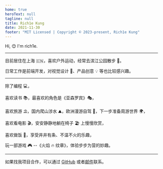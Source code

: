 ```yaml
---
home: true
heroText: null
tagline: null
title: Rich1e Kung
date: 2021-11-30
footer: "MIT Licensed | Copyright © 2023-present, Rich1e Kung"
---
```


<!--
 * @Author: rich1e
 * @Date: 2022-06-23 11:16:49
 * @LastEditors: rich1e
 * @LastEditTime: 2023-01-27 22:43:20
-->

Hi, 😊 I'm rich1e.

---

目前居住在上海 🇨🇳，喜欢户外运动，经常去滨江公园散步 🚶。

日常工作是前端开发，对视觉设计 🎨、产品创意 💡 等也比较感兴趣。

---

除了编程 💻，

喜欢读书 📚，最喜欢的角色是《亚森罗宾》🎭，

喜欢旅游 ⛱️，国内爬山涉水 ⛰️，欧洲漫游自驾 🚗，下一步准备周游世界 🌍，

喜欢看电影 🎬，安安静静地躺在椅子 🏖️ 上慢慢欣赏，

喜欢做饭 🍜，享受井井有条、不温不火的乐趣，

玩一部游戏 🎮 --《火焰 🔥 纹章》，体验步步为营的妙趣。

---

如果找我项目合作，可以通过 [GitHub](https://github.com/rich1e) 或者[邮件](yuqigong#outlook.com)联系。

<!-- ![VuePress Logo](@images/logo/avatars.jpg) -->
